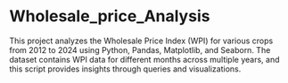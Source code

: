 # Wholesale_price_Analysis
This project analyzes the Wholesale Price Index (WPI) for various crops from 2012 to 2024 using Python, Pandas, Matplotlib, and Seaborn. The dataset contains WPI data for different months across multiple years, and this script provides insights through queries and visualizations.

